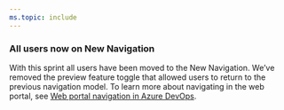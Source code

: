 ```yaml
---
ms.topic: include
---
```


### All users now on New Navigation

With this sprint all users have been moved to the New Navigation. We’ve removed the preview feature toggle that allowed users to return to the previous navigation model. To learn more about navigating in the web portal, see [Web portal navigation in Azure DevOps](/azure/devops/project/navigation/index?tabs=new-nav&view=azure-devops&preserve-view=true).